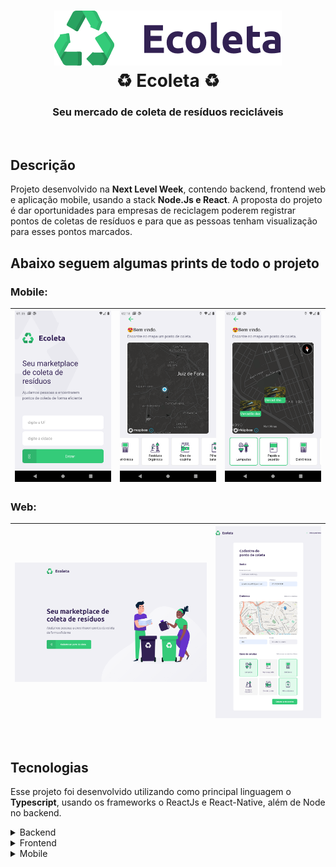 <h1 align="center">
    <img alt="Ecoleta" src="Screenshots/logo_ecoleta.png" />
    <br/>
    ♻️ Ecoleta ♻️
</h1>

<h3 align="center">
    Seu mercado de coleta de resíduos recicláveis
</h3>

<br/>

## Descrição
Projeto desenvolvido na **Next Level Week**, contendo backend, frontend web e aplicação mobile, usando a stack **Node.Js e React**. A proposta do projeto é dar oportunidades para empresas de reciclagem poderem registrar pontos de coletas de resíduos e para que as pessoas tenham visualização para esses pontos marcados.

## Abaixo seguem algumas prints de todo o projeto

### Mobile:

![](screenshots/Screenshot_1.png)  |  ![](screenshots/Screenshot_2.png) |  ![](screenshots/Screenshot_3.png)  | 
:---------------:|:----------------:|:-----------------:|


### Web:

![](screenshots/Screenshot_4.png) |  ![](screenshots/Screenshot_5.png)  | 
|:----------------:|:-----------------:|


<br/>

## Tecnologias
Esse projeto foi desenvolvido utilizando como principal linguagem o **Typescript**, usando os frameworks o ReactJs e React-Native, além de Node no backend.

<details>
  <summary>Backend</summary>

 - Node.js
 - Knex
 - Typescript
 - sqlite3
 - Express
 - Cors
 - Celebrate
 - TS-Node
 - TS-Node-Dev

</details>

<details>
  <summary>Frontend</summary>
  
 - Typescript
 - Axios
 - Leaflet
 - React
 - React DOM
 - React Icons
 - React Leaflet
 - React Router Dom
 - Styled Components

</details>

<details>
  <summary>Mobile</summary>

 - Typescript
 - Axios
 - mapbox-gl
 - masked-view
 - Geo Location
 - Mail Composer
 - React
 - React Native
 - react native vector icons
 - React Native Svg
 - React Navigation
 - Styled Components

</details>
